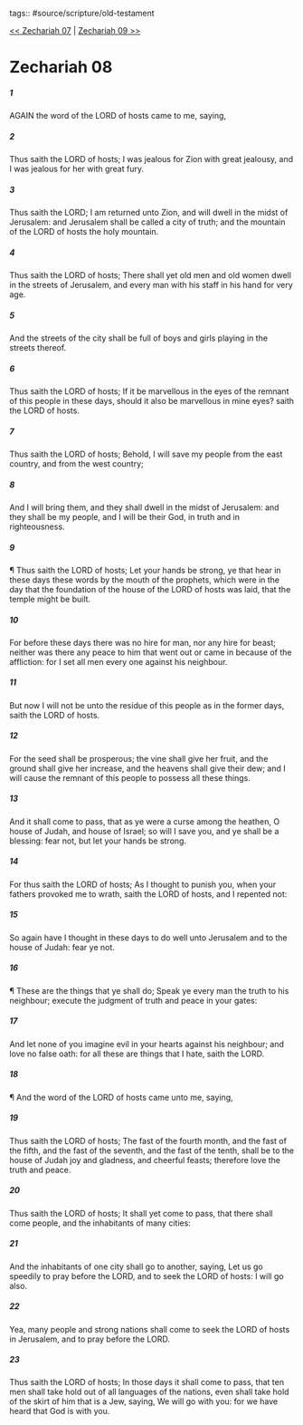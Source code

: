 tags:: #source/scripture/old-testament

[<< Zechariah 07](source/scripture/old-testament/38_Zechariah/Zechariah_07.md) | [Zechariah 09 >>](source/scripture/old-testament/38_Zechariah/Zechariah_09.md)

# Zechariah 08

##### 1

AGAIN the word of the LORD of hosts came to me, saying,

##### 2

Thus saith the LORD of hosts; I was jealous for Zion with great jealousy, and I was jealous for her with great fury.

##### 3

Thus saith the LORD; I am returned unto Zion, and will dwell in the midst of Jerusalem: and Jerusalem shall be called a city of truth; and the mountain of the LORD of hosts the holy mountain.

##### 4

Thus saith the LORD of hosts; There shall yet old men and old women dwell in the streets of Jerusalem, and every man with his staff in his hand for very age.

##### 5

And the streets of the city shall be full of boys and girls playing in the streets thereof.

##### 6

Thus saith the LORD of hosts; If it be marvellous in the eyes of the remnant of this people in these days, should it also be marvellous in mine eyes? saith the LORD of hosts.

##### 7

Thus saith the LORD of hosts; Behold, I will save my people from the east country, and from the west country;

##### 8

And I will bring them, and they shall dwell in the midst of Jerusalem: and they shall be my people, and I will be their God, in truth and in righteousness.

##### 9

¶ Thus saith the LORD of hosts; Let your hands be strong, ye that hear in these days these words by the mouth of the prophets, which were in the day that the foundation of the house of the LORD of hosts was laid, that the temple might be built.

##### 10

For before these days there was no hire for man, nor any hire for beast; neither was there any peace to him that went out or came in because of the affliction: for I set all men every one against his neighbour.

##### 11

But now I will not be unto the residue of this people as in the former days, saith the LORD of hosts.

##### 12

For the seed shall be prosperous; the vine shall give her fruit, and the ground shall give her increase, and the heavens shall give their dew; and I will cause the remnant of this people to possess all these things.

##### 13

And it shall come to pass, that as ye were a curse among the heathen, O house of Judah, and house of Israel; so will I save you, and ye shall be a blessing: fear not, but let your hands be strong.

##### 14

For thus saith the LORD of hosts; As I thought to punish you, when your fathers provoked me to wrath, saith the LORD of hosts, and I repented not:

##### 15

So again have I thought in these days to do well unto Jerusalem and to the house of Judah: fear ye not.

##### 16

¶ These are the things that ye shall do; Speak ye every man the truth to his neighbour; execute the judgment of truth and peace in your gates:

##### 17

And let none of you imagine evil in your hearts against his neighbour; and love no false oath: for all these are things that I hate, saith the LORD.

##### 18

¶ And the word of the LORD of hosts came unto me, saying,

##### 19

Thus saith the LORD of hosts; The fast of the fourth month, and the fast of the fifth, and the fast of the seventh, and the fast of the tenth, shall be to the house of Judah joy and gladness, and cheerful feasts; therefore love the truth and peace.

##### 20

Thus saith the LORD of hosts; It shall yet come to pass, that there shall come people, and the inhabitants of many cities:

##### 21

And the inhabitants of one city shall go to another, saying, Let us go speedily to pray before the LORD, and to seek the LORD of hosts: I will go also.

##### 22

Yea, many people and strong nations shall come to seek the LORD of hosts in Jerusalem, and to pray before the LORD.

##### 23

Thus saith the LORD of hosts; In those days it shall come to pass, that ten men shall take hold out of all languages of the nations, even shall take hold of the skirt of him that is a Jew, saying, We will go with you: for we have heard that God is with you.
